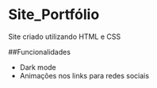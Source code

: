 # Site_Portfólio

Site criado utilizando HTML e CSS

##Funcionalidades

- Dark mode
- Animações nos links para redes sociais
